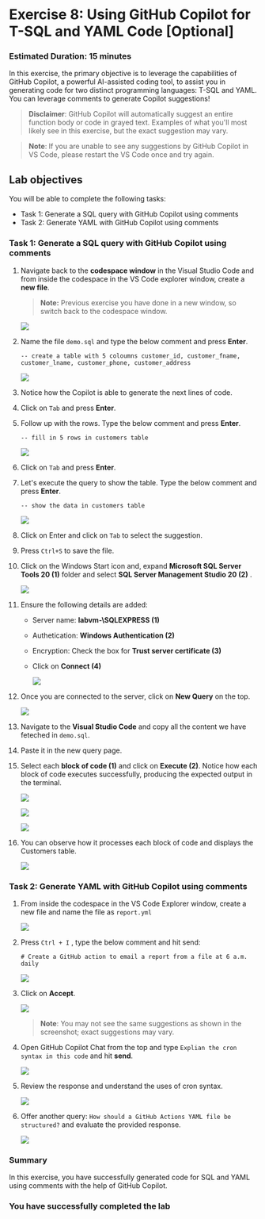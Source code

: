 # Exercise 8: Using GitHub Copilot for T-SQL and YAML Code [Optional]

### Estimated Duration: 15 minutes

In this exercise, the primary objective is to leverage the capabilities of GitHub Copilot, a powerful AI-assisted coding tool, to assist you in generating code for two distinct programming languages: T-SQL and YAML. You can leverage comments to generate Copilot suggestions!

>**Disclaimer**: GitHub Copilot will automatically suggest an entire function body or code in grayed text. Examples of what you'll most likely see in this exercise, but the exact suggestion may vary.

>**Note**: If you are unable to see any suggestions by GitHub Copilot in VS Code, please restart the VS Code once and try again. 

## Lab objectives

You will be able to complete the following tasks:

- Task 1: Generate a SQL query with GitHub Copilot using comments
- Task 2: Generate YAML with GitHub Copilot using comments

### Task 1: Generate a SQL query with GitHub Copilot using comments

1. Navigate back to the **codespace window** in the Visual Studio Code and from inside the codespace in the VS Code explorer window, create a **new file**.

    >**Note:** Previous exercise you have done in a new window, so switch back to the codespace window.

     ![](../media/chat-code-new.png)

1. Name the file `demo.sql` and type the below comment and press **Enter**.

   ```
   -- create a table with 5 coloumns customer_id, customer_fname, customer_lname, customer_phone, customer_address
   ```

    ![](../media/c34.png)   
   
1. Notice how the Copilot is able to generate the next lines of code.

1. Click on `Tab` and press **Enter**.

1. Follow up with the rows. Type the below comment and press **Enter**.

   ```
   -- fill in 5 rows in customers table
   ```

    ![](../media/c35.png)   

1. Click on `Tab` and press **Enter**.

1. Let's execute the query to show the table. Type the below comment and press **Enter**.

   ```
   -- show the data in customers table
   ```

    ![](../media/c36.png)   

1. Click on Enter and click on `Tab` to select the suggestion.

1. Press `Ctrl+S` to save the file.

1. Click on the Windows Start icon and, expand **Microsoft SQL Server Tools 20 (1)** folder and select **SQL Server Management Studio 20 (2)** .

   ![](../media/hub106.png)

1. Ensure the following details are added:

   - Server name: **labvm-<inject key="Deployment-id" enableCopy="false"/>\SQLEXPRESS (1)**
   - Authetication: **Windows Authentication (2)**
   - Encryption: Check the box for **Trust server certificate (3)**
   - Click on **Connect (4)**

       ![](../media/hub115.png)
     
1. Once you are connected to the server, click on **New Query** on the top.

   ![](../media/hub110.png)

1. Navigate to the **Visual Studio Code** and copy all the content we have feteched in `demo.sql`.

1. Paste it in the new query page.

1. Select each **block of code (1)** and click on **Execute (2)**. Notice how each block of code executes successfully, producing the expected output in the terminal.

   ![](../media/hub111.png)

   ![](../media/hub112.png)

   ![](../media/hub113.png)
   
1. You can observe how it processes each block of code and displays the Customers table.

   ![](../media/hub40.png)   
   
### Task 2: Generate YAML with GitHub Copilot using comments
   
1. From inside the codespace in the VS Code Explorer window, create a new file and name the file as `report.yml`

    ![](../media/chat-code-new.png)

1. Press `Ctrl + I` , type the below comment and hit send:

   ```
   # Create a GitHub action to email a report from a file at 6 a.m. daily
   ```
   ![](../media/hub9.png)

1. Click on **Accept**.

   ![](../media/hub8.png)

      > **Note**: You may not see the same suggestions as shown in the screenshot; exact suggestions may vary.

1. Open GitHub Copilot Chat from the top and type `Explian the cron syntax in this code` and hit **send**.

      ![](../media/hub10.png)
   
1. Review the response and understand the uses of cron syntax.

      ![](../media/hub11.png)

1. Offer another query: `How should a GitHub Actions YAML file be structured?` and evaluate the provided response.

   ![](../media/c41.png)
   
### Summary

In this exercise, you have successfully generated code for SQL and YAML using comments with the help of GitHub Copilot.

### You have successfully completed the lab
